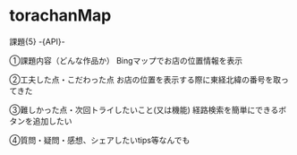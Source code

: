 # torachanMap
課題{5} -{API}-

①課題内容（どんな作品か）
Bingマップでお店の位置情報を表示

②工夫した点・こだわった点
お店の位置を表示する際に東経北緯の番号を取ってきた

③難しかった点・次回トライしたいこと(又は機能)
経路検索を簡単にできるボタンを追加したい

④質問・疑問・感想、シェアしたいtips等なんでも
